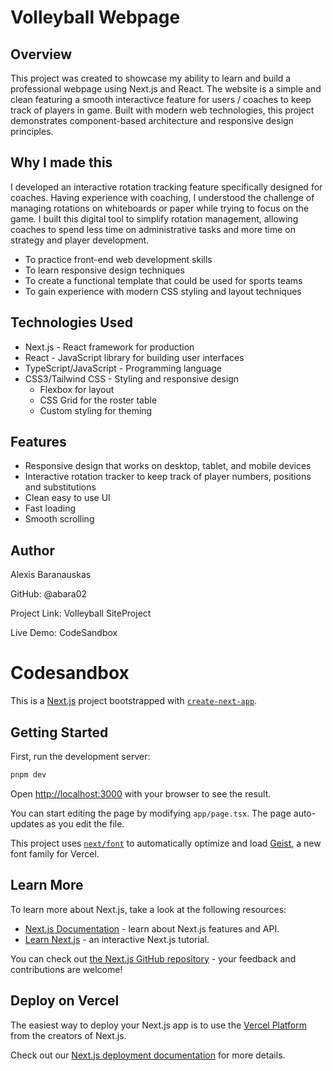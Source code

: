 # Volleyball Webpage

## Overview
This project was created to showcase my ability to learn and build a professional webpage using Next.js and React. The website is a simple and clean featuring a smooth interactivce feature for users / coaches to keep track of players in game. 
Built with modern web technologies, this project demonstrates component-based architecture and responsive design principles.

## Why I made this
I developed an interactive rotation tracking feature specifically designed for coaches. Having experience with coaching, I understood the challenge of managing rotations on whiteboards or paper while trying to focus on the game. I built this digital tool to
simplify rotation management, allowing coaches to spend less time on administrative tasks and more time on strategy and player development.

* To practice front-end web development skills
* To learn responsive design techniques
* To create a functional template that could be used for sports teams
* To gain experience with modern CSS styling and layout techniques

 ## Technologies Used

 * Next.js - React framework for production
 * React - JavaScript library for building user interfaces
 * TypeScript/JavaScript - Programming language
 * CSS3/Tailwind CSS - Styling and responsive design
     * Flexbox for layout
     * CSS Grid for the roster table
     * Custom styling for theming
  
## Features

* Responsive design that works on desktop, tablet, and mobile devices
* Interactive rotation tracker to keep track of player numbers, positions and substitutions
* Clean easy to use UI
* Fast loading
* Smooth scrolling


## Author

Alexis Baranauskas 

GitHub: @abara02

Project Link: Volleyball SiteProject

Live Demo: CodeSandbox



# Codesandbox 


This is a [Next.js](https://nextjs.org) project bootstrapped with [`create-next-app`](https://nextjs.org/docs/app/api-reference/cli/create-next-app).

## Getting Started

First, run the development server:

```bash
pnpm dev
```

Open [http://localhost:3000](http://localhost:3000) with your browser to see the result.

You can start editing the page by modifying `app/page.tsx`. The page auto-updates as you edit the file.

This project uses [`next/font`](https://nextjs.org/docs/app/building-your-application/optimizing/fonts) to automatically optimize and load [Geist](https://vercel.com/font), a new font family for Vercel.

## Learn More

To learn more about Next.js, take a look at the following resources:

- [Next.js Documentation](https://nextjs.org/docs) - learn about Next.js features and API.
- [Learn Next.js](https://nextjs.org/learn) - an interactive Next.js tutorial.

You can check out [the Next.js GitHub repository](https://github.com/vercel/next.js) - your feedback and contributions are welcome!

## Deploy on Vercel

The easiest way to deploy your Next.js app is to use the [Vercel Platform](https://vercel.com/new?utm_medium=default-template&filter=next.js&utm_source=create-next-app&utm_campaign=create-next-app-readme) from the creators of Next.js.

Check out our [Next.js deployment documentation](https://nextjs.org/docs/app/building-your-application/deploying) for more details.
